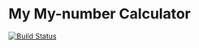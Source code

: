 My My-number Calculator
=========================

[![Build Status](https://travis-ci.org/y-yu/mymynumber.svg?branch=master)](https://travis-ci.org/y-yu/mymynumber)
